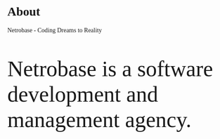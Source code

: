 <h1>About</h1>
<p>Netrobase - Coding Dreams to Reality</p>
<p style="font-size: 50px;">Netrobase is a software development and management agency.</p>
<style>
  @import url('https://fonts.googleapis.com/css2?family=New+Rocker&display=swap');
  h1, p {font-family: 'New Rocker', cursive;}
</style>
